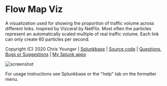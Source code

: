 # Flow Map Viz

A visualization used for showing the proportion of traffic volume across different links. Inspired by Vizceral by NetFlix. Most often the particles represent an automatically scaled multiple of real traffic volume. Each link can only create 60 particles per second.



Copyright (C) 2020 Chris Younger | [Splunkbase](https://splunkbase.splunk.com/app/4657/#/details) | [Source code](https://github.com/ChrisYounger/flow_map_viz) |  [Questions, Bugs or Suggestions](https://answers.splunk.com/app/questions/4657.html) | [My Splunk apps](https://splunkbase.splunk.com/apps/#/author/chrisyoungerjds)

![screenshot](https://raw.githubusercontent.com/ChrisYounger/flow_map_viz/master/appserver/static/demo.png)

For usage instructions see Splunkbase or the "help" tab on the formatter menu.

